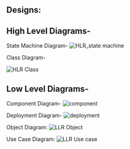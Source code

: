 ## Designs:

## High Level Diagrams-

State Machine Diagram-
![HLR_state machine](https://user-images.githubusercontent.com/78848590/110743467-14a7a580-825e-11eb-9817-8aaeeab72eca.png)

Class Diagram-

![HLR Class](https://user-images.githubusercontent.com/78848639/110761696-0c5b6480-8276-11eb-9dee-50298a330f4a.jpg)



## Low Level Diagrams-

Component Diagram-
![component](https://user-images.githubusercontent.com/78848590/110652292-3ebb8200-81e2-11eb-9356-3d276e5f68e3.png)
 
Deployment Diagram-
![deployment](https://user-images.githubusercontent.com/78848590/110652514-7296a780-81e2-11eb-94d0-624132f8430e.png)

Object Diagram:
![LLR Object](https://user-images.githubusercontent.com/78848639/110761775-209f6180-8276-11eb-95a7-679723ce1950.jpg)

Use Case Diagram:
![LLR Use case](https://user-images.githubusercontent.com/78848639/110761826-2dbc5080-8276-11eb-88f2-75940235618f.jpg)

